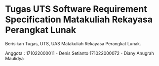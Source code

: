 # Tugas UTS Software Requirement Specification Matakuliah Rekayasa Perangkat Lunak
Berisikan Tugas, UTS, UAS Matakuliah Rekayasa Perangkat Lunak.

Anggota : 171022000011 - Denis Setianto
          171022000072 - Diany Anugrah Maulidya
